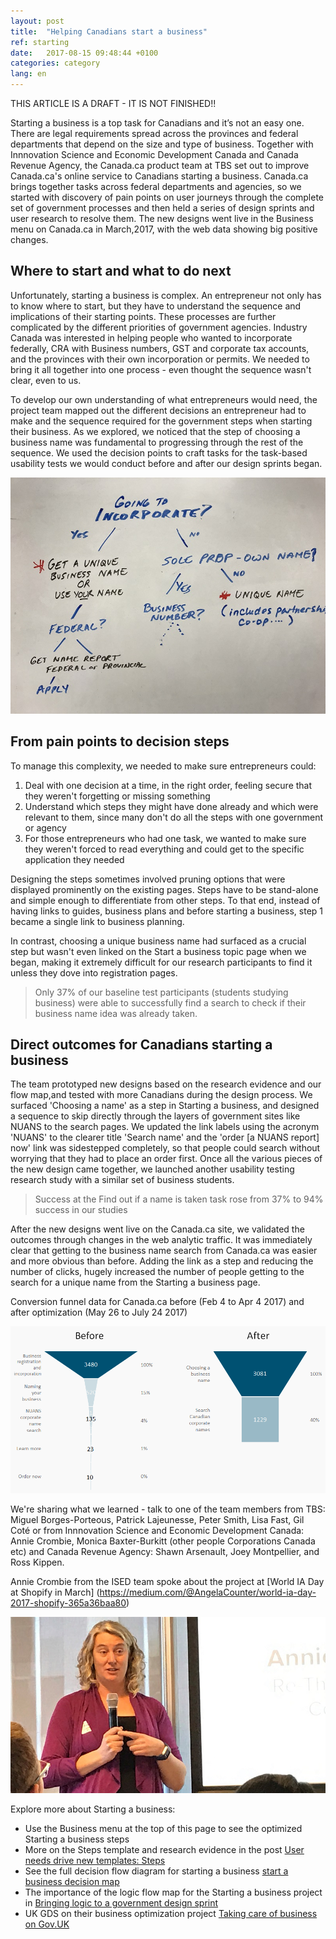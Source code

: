 ```yaml
---
layout: post
title:  "Helping Canadians start a business"
ref: starting
date:   2017-08-15 09:48:44 +0100
categories: category
lang: en
---
```


THIS ARTICLE IS A DRAFT - IT IS NOT FINISHED!!

Starting a business is a top task for Canadians and it’s not an easy one. There are legal requirements spread across the provinces and federal departments that depend on the size and type of business. Together with Innnovation Science and Economic Development Canada and Canada Revenue Agency, the Canada.ca product team at TBS set out to improve Canada.ca's online service to Canadians starting a business. Canada.ca brings together tasks across federal departments and agencies, so we started with discovery of pain points on user journeys through the complete set of government processes and then held a series of design sprints and user research to resolve them. The new designs went live in the Business menu on Canada.ca in March,2017, with the web data showing big positive changes.    

## Where to start and what to do next
Unfortunately, starting a business is complex. An entrepreneur not only has to know where to start, but they have to understand the sequence and implications of their starting points. These processes are further complicated by the different priorities of government agencies. Industry Canada was interested in helping people who wanted to incorporate federally, CRA with Business numbers, GST and corporate tax accounts, and the provinces with their own incorporation or permits. We needed to bring it all together into one process - even thought the sequence wasn't clear, even to us.

To develop our own understanding of what entrepreneurs would need, the project team mapped out the different decisions an entrepreneur had to make and the sequence required for the government steps when starting their business. As we explored, we noticed that the step of choosing a business name was fundamental to progressing through the rest of the sequence. We used the decision points to craft tasks for the task-based usability tests we would conduct before and after our design sprints began. 

![Decisions and subsequent steps to name a business](/images/Naming_a_business_decisions.JPG  "Decision points to name a business")

## From pain points to decision steps

To manage this complexity, we needed to make sure entrepreneurs could:
1. Deal with one decision at a time, in the right order, feeling secure that they weren't forgetting or missing something 
2. Understand which steps they might have done already and which were relevant to them, since many don't do all the steps with one government or agency
3. For those entrepreneurs who had one task, we wanted to make sure they weren't forced to read everything and could get to the specific application they needed

Designing the steps sometimes involved pruning options that were displayed prominently on the existing pages. Steps have to be stand-alone and simple enough to differentiate from other steps. To that end, instead of having links to guides, business plans and before starting a business, step 1 became a single link to business planning. 

In contrast, choosing a unique business name had surfaced as a crucial step but wasn't even linked on the Start a business topic page when we began, making it extremely difficult for our research participants to find it unless they dove into registration pages. 
>Only 37% of our baseline test participants (students studying business) were able to successfully find a search to check if their business name idea was already taken. 

## Direct outcomes for Canadians starting a business

The team prototyped new designs based on the research evidence and our flow map,and tested with more Canadians during the design process. We surfaced 'Choosing a name' as a step in Starting a business, and designed a sequence to skip directly through the layers of government sites like NUANS to the search pages. We updated the link labels using the acronym 'NUANS' to the clearer title 'Search name' and the 'order [a NUANS report] now' link was sidestepped completely, so that people could search without worrying that they had to place an order first. Once all the various pieces of the new design came together, we launched another usability testing research study with a similar set of business students. 
>Success at the Find out if a name is taken task rose from 37% to 94% success in our studies 

After the new designs went live on the Canada.ca site, we validated the outcomes through changes in the web analytic traffic.  It was immediately clear that getting to the business name search from Canada.ca was easier and more obvious than before. Adding the link as a step and reducing the number of clicks,  hugely increased the number of people getting to the search for a unique name from the Starting a business page.

Conversion funnel data for Canada.ca before (Feb 4 to Apr 4 2017) and after optimization (May 26 to July 24 2017)

![Naming a business conversion funnel from Canada.ca showing substantial increases in people making it through the funnel between before and after](/images/Naming_a_business_funnel_938x497.png  "Change in traffic to name search from Canada.ca")


We're sharing what we learned - talk to one of the team members from TBS: Miguel Borges-Porteous, Patrick Lajeunesse, Peter Smith, Lisa Fast, Gil Coté or from Innnovation Science and Economic Development Canada:  Annie Crombie, Monica Baxter-Burkitt (other people Corporations Canada etc) and Canada Revenue Agency: Shawn Arsenault, Joey Montpellier, and Ross Kippen. 

Annie Crombie from the ISED team spoke about the project at [World IA Day at Shopify in March] (https://medium.com/@AngelaCounter/world-ia-day-2017-shopify-365a36baa80)

![Annie speaking at World IA Day 2017](/images/AnnieWorldIADay_794x443.jpg "World IA Day")

Explore more about Starting a business: 
* Use the Business menu at the top of this page to see the optimized Starting a business steps 
* More on the Steps template and research evidence in the post [User needs drive new templates: Steps](https://canada-ca.github.io/category/2017/08/09/evidence-based-template-designs.html)
* See the full decision flow diagram for starting a business  [start a business decision map](/images/Starting_a_business_decisions_Nov2016_1194x818.png)
* The importance of the logic flow map for the Starting a business project in [Bringing logic to a government design sprint](https://www.linkedin.com/pulse/bringing-logic-government-design-sprint-lisa-fast)
* UK GDS on their business optimization project [Taking care of business on Gov.UK](https://gds.blog.gov.uk/2017/07/18/taking-care-of-business-on-gov-uk/)



